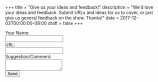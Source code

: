 +++
title = "Give us your ideas and feedback!"
description = "We'd love your ideas and feedback. Submit URLs and ideas for us to cover, or just give us general feedback on the show. Thanks!"
date = 2017-12-03T00:00:00-08:00
draft = false
+++
<form name="ideas" netlify netlify-honeypot="pooh-bear">
    <label for="name">Your Name:</label>
    <div><input type="text" name="name" required></div>
    <label for="url">URL:</label>
    <div><input type="url" name="url"></div>
    <label for="comment">Suggestion/Comment:</label>
    <div><textarea name="comment"></textarea></div>
    <button type="submit">Send</button>
    <input type="hidden" name="pooh-bear">
</form>